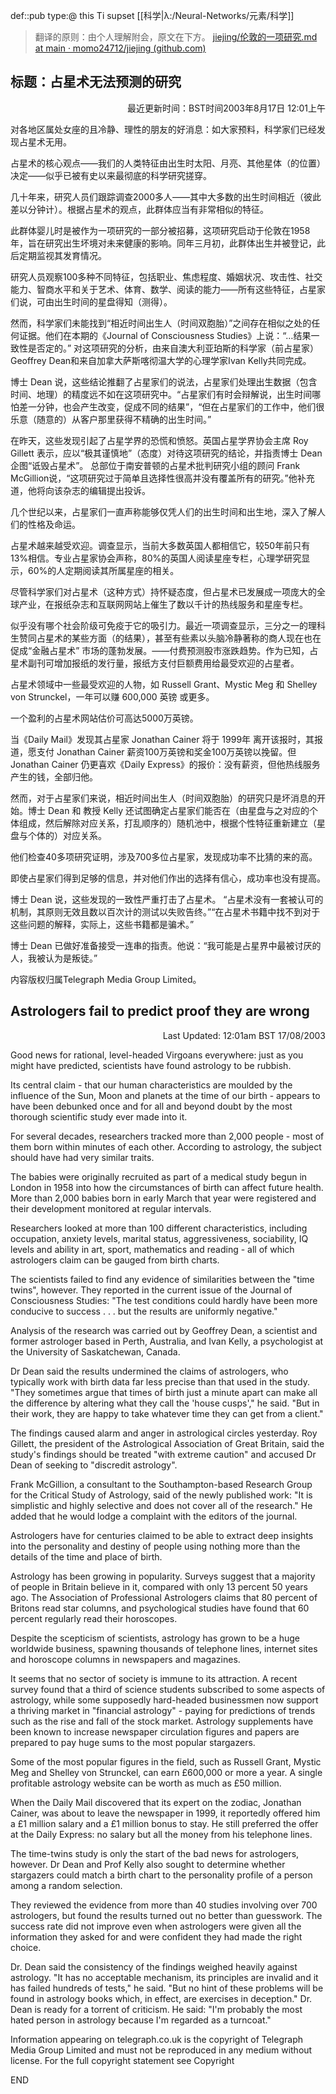 def::pub type:@ this Ti supset [[科学|λ:/Neural-Networks/元素/科学]]


> 翻译的原则：由个人理解附会，原文在下方。
> [jiejing/伦敦的一项研究.md at main · momo24712/jiejing (github.com)](https://github.com/momo24712/jiejing/blob/main/%E8%B5%84%E6%96%99/%E6%95%B0%E6%8D%AE/%E4%BC%A6%E6%95%A6%E7%9A%84%E4%B8%80%E9%A1%B9%E7%A0%94%E7%A9%B6.md)
## 标题：占星术无法预测的研究
<p align="right">最近更新时间：BST时间2003年8月17日 12:01上午 </p>

对各地区属处女座的且冷静、理性的朋友的好消息：如大家预料，科学家们已经发现占星术无用。

占星术的核心观点——我们的人类特征由出生时太阳、月亮、其他星体（的位置）决定——似乎已被有史以来最彻底的科学研究搓穿。

几十年来，研究人员们跟踪调查2000多人——其中大多数的出生时间相近（彼此差以分钟计）。根据占星术的观点，此群体应当有非常相似的特征。

此群体婴儿时是被作为一项研究的一部分被招募，这项研究启动于伦敦在1958年，旨在研究出生坏境对未来健康的影响。同年三月初，此群体出生并被登记，此后定期监视其发育情况。

研究人员观察100多种不同特征，包括职业、焦虑程度、婚姻状况、攻击性、社交能力、智商水平和关于艺术、体育、数学、阅读的能力——所有这些特征，占星家们说，可由出生时间的星盘得知（测得）。

然而，科学家们未能找到“相近时间出生人（时间双胞胎）”之间存在相似之处的任何证据。他们在本期的《Journal of Consciousness Studies》上说：“…结果一致性是否定的。”
对这项研究的分析，由来自澳大利亚珀斯的科学家（前占星家）Geoffrey Dean和来自加拿大萨斯喀彻温大学的心理学家Ivan Kelly共同完成。

博士 Dean 说，这些结论推翻了占星家们的说法，占星家们处理出生数据（包含时间、地理）的精度远不如在这项研究中。“占星家们有时会辩解说，出生时间哪怕差一分钟，也会产生改变，促成不同的结果”，“但在占星家们的工作中，他们很乐意（随意的）从客户那里获得不精确的出生时间。”

在昨天，这些发现引起了占星学界的恐慌和愤怒。英国占星学界协会主席 Roy Gillett 表示，应以“极其谨慎地”（态度）对待这项研究的结论，并指责博士 Dean 企图“诋毁占星术”。
总部位于南安普顿的占星术批判研究小组的顾问 Frank McGillion说，“这项研究过于简单且选择性很高并没有覆盖所有的研究。”他补充道，他将向该杂志的编辑提出投诉。

几个世纪以来，占星家们一直声称能够仅凭人们的出生时间和出生地，深入了解人们的性格及命运。

占星术越来越受欢迎。调查显示，当前大多数英国人都相信它，较50年前只有13%相信。专业占星家协会声称，80%的英国人阅读星座专栏，心理学研究显示，60%的人定期阅读其所属星座的相关。

尽管科学家们对占星术（这种方式）持怀疑态度，但占星术已发展成一项庞大的全球产业，在报纸杂志和互联网网站上催生了数以千计的热线服务和星座专栏。

似乎没有哪个社会阶级可免疫于它的吸引力。最近一项调查显示，三分之一的理科生赞同占星术的某些方面（的结果），甚至有些素以头脑冷静著称的商人现在也在促成“金融占星术” 市场的蓬勃发展。——付费预测股市涨跌趋势。作为已知，占星术副刊可增加报纸的发行量，报纸方支付巨额费用给最受欢迎的占星者。

占星术领域中一些最受欢迎的人物，如 Russell Grant、Mystic Meg 和 Shelley von Strunckel，一年可以赚 600,000 英镑 或更多。

一个盈利的占星术网站估价可高达5000万英镑。

当《Daily Mail》发现其占星家 Jonathan Cainer 将于 1999年 离开该报时，其报道，愿支付 Jonathan Cainer 薪资100万英镑和奖金100万英镑以挽留。但 Jonathan Cainer 仍更喜欢《Daily Express》的报价：没有薪资，但他热线服务产生的钱，全部归他。

然而，对于占星家们来说，相近时间出生人（时间双胞胎）的研究只是坏消息的开始。博士 Dean 和 教授 Kelly 还试图确定占星家们能否在（由星盘与之对应的个体组成，然后解除对应关系，打乱顺序的）随机池中，根据个性特征重新建立（星盘与个体的）对应关系。

他们检查40多项研究证明，涉及700多位占星家，发现成功率不比猜的来的高。

即使占星家们得到足够的信息，并对他们作出的选择有信心，成功率也没有提高。

博士 Dean 说，这些发现的一致性严重打击了占星术。
“占星术没有一套被认可的机制，其原则无效且数以百次计的测试以失败告终。”“在占星术书籍中找不到对于这些问题的解释，实际上，这些书籍都是骗术。”

博士 Dean 已做好准备接受一连串的指责。他说：“我可能是占星界中最被讨厌的人，我被认为是叛徒。”

内容版权归属Telegraph Media Group Limited。


## Astrologers fail to predict proof they are wrong

<p align="right">Last Updated: 12:01am BST 17/08/2003</p>

Good news for rational, level-headed Virgoans everywhere: just as you might have predicted, scientists have found astrology to be rubbish.

Its central claim - that our human characteristics are moulded by the influence of the Sun, Moon and planets at the time of our birth - appears to have been debunked once and for all and beyond doubt by the most thorough scientific study ever made into it.

For several decades, researchers tracked more than 2,000 people - most of them born within minutes of each other. According to astrology, the subject should have had very similar traits.

The babies were originally recruited as part of a medical study begun in London in 1958 into how the circumstances of birth can affect future health. More than 2,000 babies born in early March that year were registered and their development monitored at regular intervals.

Researchers looked at more than 100 different characteristics, including occupation, anxiety levels, marital status, aggressiveness, sociability, IQ levels and ability in art, sport, mathematics and reading - all of which astrologers claim can be gauged from birth charts.

The scientists failed to find any evidence of similarities between the "time twins", however. They reported in the current issue of the Journal of Consciousness Studies: "The test conditions could hardly have been more conducive to success . . . but the results are uniformly negative."

Analysis of the research was carried out by Geoffrey Dean, a scientist and former astrologer based in Perth, Australia, and Ivan Kelly, a psychologist at the University of Saskatchewan, Canada.

Dr Dean said the results undermined the claims of astrologers, who typically work with birth data far less precise than that used in the study. "They sometimes argue that times of birth just a minute apart can make all the difference by altering what they call the 'house cusps'," he said. "But in their work, they are happy to take whatever time they can get from a client."

The findings caused alarm and anger in astrological circles yesterday. Roy Gillett, the president of the Astrological Association of Great Britain, said the study's findings should be treated "with extreme caution" and accused Dr Dean of seeking to "discredit astrology".

Frank McGillion, a consultant to the Southampton-based Research Group for the Critical Study of Astrology, said of the newly published work: "It is simplistic and highly selective and does not cover all of the research." He added that he would lodge a complaint with the editors of the journal.

Astrologers have for centuries claimed to be able to extract deep insights into the personality and destiny of people using nothing more than the details of the time and place of birth.

Astrology has been growing in popularity. Surveys suggest that a majority of people in Britain believe in it, compared with only 13 percent 50 years ago. The Association of Professional Astrologers claims that 80 percent of Britons read star columns, and psychological studies have found that 60 percent regularly read their horoscopes.

Despite the scepticism of scientists, astrology has grown to be a huge worldwide business, spawning thousands of telephone lines, internet sites and horoscope columns in newspapers and magazines.

It seems that no sector of society is immune to its attraction. A recent survey found that a third of science students subscribed to some aspects of astrology, while some supposedly hard-headed businessmen now support a thriving market in "financial astrology" - paying for predictions of trends such as the rise and fall of the stock market. Astrology supplements have been known to increase newspaper circulation figures and papers are prepared to pay huge sums to the most popular stargazers.

Some of the most popular figures in the field, such as Russell Grant, Mystic Meg and Shelley von Strunckel, can earn £600,000 or more a year.
A single profitable astrology website can be worth as much as £50 million.

When the Daily Mail discovered that its expert on the zodiac, Jonathan Cainer, was about to leave the newspaper in 1999, it reportedly offered him a £1 million salary and a £1 million bonus to stay. He still preferred the offer at the Daily Express: no salary but all the money from his telephone lines.

The time-twins study is only the start of the bad news for astrologers, however. Dr Dean and Prof Kelly also sought to determine whether stargazers could match a birth chart to the personality profile of a person among a random selection.

They reviewed the evidence from more than 40 studies involving over 700 astrologers, but found the results turned out no better than guesswork.
The success rate did not improve even when astrologers were given all the information they asked for and were confident they had made the right choice.

Dr. Dean said the consistency of the findings weighed heavily against astrology.
"It has no acceptable mechanism, its principles are invalid and it has failed hundreds of tests," he said. "But no hint of these problems will be found in astrology books which, in effect, are exercises in deception."
Dr. Dean is ready for a torrent of criticism. He said: "I'm probably the most hated person in astrology because I'm regarded as a turncoat."

Information appearing on telegraph.co.uk is the copyright of Telegraph Media Group Limited and must not be reproduced in any medium without license. For the full copyright statement see Copyright

END